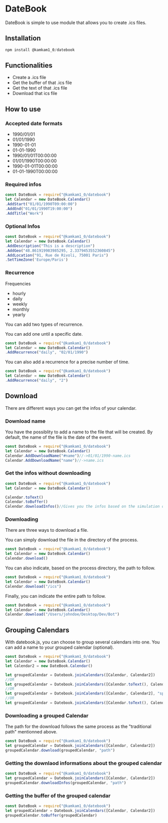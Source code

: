 # DateBook
DateBook is simple to use module that allows you to create .ics files.

## Installation
```js
npm install @kamkam1_0/datebook
```

## Functionalities
- Create a .ics file
- Get the buffer of that .ics file
- Get the text of that .ics file
- Download that ics file

## How to use

### Accepted date formats

- 1990/01/01
- 01/01/1990
- 1990-01-01
- 01-01-1990
- 1990/01/01T00:00:00
- 01/01/1990T00:00:00
- 1990-01-01T00:00:00
- 01-01-1990T00:00:00

### Required infos

```js
const DateBook = require("@kamkam1_0/datebook")
let Calendar = new DateBook.Calendar()
.AddStart("01/01/1990T09:00:00")
.AddEnd("01/01/1990T19:00:00")
.AddTitle("Work")
```

### Optional Infos
```js
const DateBook = require("@kamkam1_0/datebook")
let Calendar = new DateBook.Calendar()
.AddDescription("This is a description")
.AddGeo("48.861919983985295, 2.3379453552360845")
.AddLocation("91, Rue de Rivoli, 75001 Paris")
.SetTimeZone('Europe/Paris')
```

### Recurrence
Frequencies
- hourly
- daily
- weekly
- monthly
- yearly

You can add two types of recurrence.

You can add one until a specific date.
```js
const DateBook = require("@kamkam1_0/datebook")
let Calendar = new DateBook.Calendar()
.AddRecurrence("daily", "02/01/1990")
```

You can also add a recurrence for a precise number of time.
```js
const DateBook = require("@kamkam1_0/datebook")
let Calendar = new DateBook.Calendar()
.AddRecurrence("daily", "2")
```

## Download

There are different ways you can get the infos of your calendar.

### Download name
You have the possiblity to add a name to the file that will be created. By default, the name of the file is the date of the event.

```js
const DateBook = require("@kamkam1_0/datebook")
let Calendar = new DateBook.Calendar()
Calendar.AddDownloadName("#name")//->01/01/1990-name.ics
Calendar.AddDownloadName("name")//->name.ics
```


### Get the infos without downloading

```js
const DateBook = require("@kamkam1_0/datebook")
let Calendar = new DateBook.Calendar()

Calendar.toText()
Calendar.toBuffer()
Calendar.downloadInfos()//Gives you the infos based on the simulation of the download-> {name: "01/01/1190", extension: "ics", buffer}
```

### Downloading

There are three ways to download a file.

You can simply download the file in the directory of the process.
```js
const DateBook = require("@kamkam1_0/datebook")
let Calendar = new DateBook.Calendar()
Calendar.download()

```

You can also indicate, based on the process directory, the path to follow.
```js
const DateBook = require("@kamkam1_0/datebook")
let Calendar = new DateBook.Calendar()
Calendar.download("/ics")
```

Finally, you can indicate the entire path to follow.
```js
const DateBook = require("@kamkam1_0/datebook")
let Calendar = new DateBook.Calendar()
Calendar.download("/Users/johndoe/Desktop/Dev/Bot")
```

## Grouping Calendars
With datebook.js, you can choose to group several calendars into one.
You can add a name to your grouped calendar (optional).
```js
const DateBook = require("@kamkam1_0/datebook")
let Calendar = new DateBook.Calendar()
let Calendar2 = new DateBook.Calendar()

let groupedCalendar = Datebook.joinCalendars([Calendar, Calendar2])
//OR
let groupedCalendar = Datebook.joinCalendars([Calendar.toText(), Calendar2])
//OR
let groupedCalendar = Datebook.joinCalendars([Calendar, Calendar2], "sport")
//OR
let groupedCalendar = Datebook.joinCalendars([Calendar.toText(), Calendar2], "sport")
```

### Downloading a grouped Calendar
The path for the download follows the same process as the "traditional path" mentionned above.
```js
const DateBook = require("@kamkam1_0/datebook")
let groupedCalendar = Datebook.joinCalendars([Calendar, Calendar2])
groupedCalendar.download(groupedCalendar, "path")
```

### Getting the downlaod informations about the grouped calendar
```js
const DateBook = require("@kamkam1_0/datebook")
let groupedCalendar = Datebook.joinCalendars([Calendar, Calendar2])
groupedCalendar.downloadInfos(groupedCalendar, "path")
```

### Getting the buffer of the grouped calendar
```js
const DateBook = require("@kamkam1_0/datebook")
let groupedCalendar = Datebook.joinCalendars([Calendar, Calendar2])
groupedCalendar.toBuffer(groupedCalendar)
```